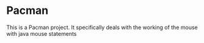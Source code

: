 # Pacman
This is a Pacman project. It specifically deals with the working of the mouse with java mouse statements
